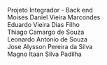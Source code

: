 Projeto Integrador - Back end<br>
Moises Daniel Vieira Marcondes <br>
Eduardo Vieira Dias Filho <br>
Thiago Camargo de Souza <br>
Leonardo Antonio de Souza <br>
Jose Alysson Pereira da Silva <br>
Magno Itaan Silva Padilha <br>
